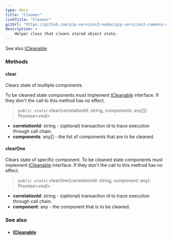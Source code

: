 ```yaml
---
type: docs
title: "Cleaner"
linkTitle: "Cleaner"
gitUrl: "https://github.com/pip-services3-nodex/pip-services3-commons-nodex"
description: >
    Helper class that cleans stored object state.
---
```


See also [ICleanable](../icleanable)


### Methods

#### clear
Clears state of multiple components.

To be cleaned state components must implement [ICleanable](../icleanable) interface.
If they don't the call to this method has no effect.

> `public static` clear(correlationId: string, components: any[]): Promise\<void\>

- **correlationId**: string - (optional) transaction id to trace execution through call chain.
- **components**: any[] - the list of components that are to be cleaned.

#### clearOne
Clears state of specific component.
To be cleaned state components must implement [ICleanable](../icleanable) interface.
If they don't the call to this method has no effect.

> `public static` clearOne(correlationId: string, component: any): Promise\<void\>

- **correlationId**: string - (optional) transaction id to trace execution through call chain.
- **component**: any - the component that is to be cleaned.

### See also
- #### [ICleanable](../icleanable)